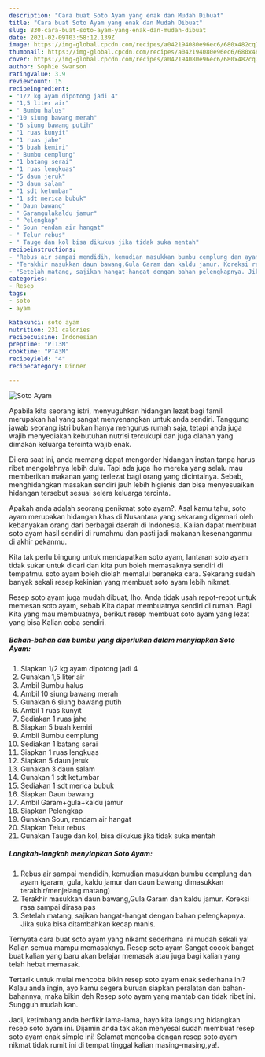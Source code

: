 ```yaml
---
description: "Cara buat Soto Ayam yang enak dan Mudah Dibuat"
title: "Cara buat Soto Ayam yang enak dan Mudah Dibuat"
slug: 830-cara-buat-soto-ayam-yang-enak-dan-mudah-dibuat
date: 2021-02-09T03:58:12.139Z
image: https://img-global.cpcdn.com/recipes/a042194080e96ec6/680x482cq70/soto-ayam-foto-resep-utama.jpg
thumbnail: https://img-global.cpcdn.com/recipes/a042194080e96ec6/680x482cq70/soto-ayam-foto-resep-utama.jpg
cover: https://img-global.cpcdn.com/recipes/a042194080e96ec6/680x482cq70/soto-ayam-foto-resep-utama.jpg
author: Sophie Swanson
ratingvalue: 3.9
reviewcount: 15
recipeingredient:
- "1/2 kg ayam dipotong jadi 4"
- "1,5 liter air"
- " Bumbu halus"
- "10 siung bawang merah"
- "6 siung bawang putih"
- "1 ruas kunyit"
- "1 ruas jahe"
- "5 buah kemiri"
- " Bumbu cemplung"
- "1 batang serai"
- "1 ruas lengkuas"
- "5 daun jeruk"
- "3 daun salam"
- "1 sdt ketumbar"
- "1 sdt merica bubuk"
- " Daun bawang"
- " Garamgulakaldu jamur"
- " Pelengkap"
- " Soun rendam air hangat"
- " Telur rebus"
- " Tauge dan kol bisa dikukus jika tidak suka mentah"
recipeinstructions:
- "Rebus air sampai mendidih, kemudian masukkan bumbu cemplung dan ayam (garam, gula, kaldu jamur dan daun bawang dimasukkan terakhir/menjelang matang)"
- "Terakhir masukkan daun bawang,Gula Garam dan kaldu jamur. Koreksi rasa sampai dirasa pas"
- "Setelah matang, sajikan hangat-hangat dengan bahan pelengkapnya. Jika suka bisa ditambahkan kecap manis."
categories:
- Resep
tags:
- soto
- ayam

katakunci: soto ayam 
nutrition: 231 calories
recipecuisine: Indonesian
preptime: "PT13M"
cooktime: "PT43M"
recipeyield: "4"
recipecategory: Dinner

---
```



![Soto Ayam](https://img-global.cpcdn.com/recipes/a042194080e96ec6/680x482cq70/soto-ayam-foto-resep-utama.jpg)

Apabila kita seorang istri, menyuguhkan hidangan lezat bagi famili merupakan hal yang sangat menyenangkan untuk anda sendiri. Tanggung jawab seorang istri bukan hanya mengurus rumah saja, tetapi anda juga wajib menyediakan kebutuhan nutrisi tercukupi dan juga olahan yang dimakan keluarga tercinta wajib enak.

Di era  saat ini, anda memang dapat mengorder hidangan instan tanpa harus ribet mengolahnya lebih dulu. Tapi ada juga lho mereka yang selalu mau memberikan makanan yang terlezat bagi orang yang dicintainya. Sebab, menghidangkan masakan sendiri jauh lebih higienis dan bisa menyesuaikan hidangan tersebut sesuai selera keluarga tercinta. 



Apakah anda adalah seorang penikmat soto ayam?. Asal kamu tahu, soto ayam merupakan hidangan khas di Nusantara yang sekarang digemari oleh kebanyakan orang dari berbagai daerah di Indonesia. Kalian dapat membuat soto ayam hasil sendiri di rumahmu dan pasti jadi makanan kesenanganmu di akhir pekanmu.

Kita tak perlu bingung untuk mendapatkan soto ayam, lantaran soto ayam tidak sukar untuk dicari dan kita pun boleh memasaknya sendiri di tempatmu. soto ayam boleh diolah memalui beraneka cara. Sekarang sudah banyak sekali resep kekinian yang membuat soto ayam lebih nikmat.

Resep soto ayam juga mudah dibuat, lho. Anda tidak usah repot-repot untuk memesan soto ayam, sebab Kita dapat membuatnya sendiri di rumah. Bagi Kita yang mau membuatnya, berikut resep membuat soto ayam yang lezat yang bisa Kalian coba sendiri.

<!--inarticleads1-->

##### Bahan-bahan dan bumbu yang diperlukan dalam menyiapkan Soto Ayam:

1. Siapkan 1/2 kg ayam dipotong jadi 4
1. Gunakan 1,5 liter air
1. Ambil  Bumbu halus
1. Ambil 10 siung bawang merah
1. Gunakan 6 siung bawang putih
1. Ambil 1 ruas kunyit
1. Sediakan 1 ruas jahe
1. Siapkan 5 buah kemiri
1. Ambil  Bumbu cemplung
1. Sediakan 1 batang serai
1. Siapkan 1 ruas lengkuas
1. Siapkan 5 daun jeruk
1. Gunakan 3 daun salam
1. Gunakan 1 sdt ketumbar
1. Sediakan 1 sdt merica bubuk
1. Siapkan  Daun bawang
1. Ambil  Garam+gula+kaldu jamur
1. Siapkan  Pelengkap
1. Gunakan  Soun, rendam air hangat
1. Siapkan  Telur rebus
1. Gunakan  Tauge dan kol, bisa dikukus jika tidak suka mentah




<!--inarticleads2-->

##### Langkah-langkah menyiapkan Soto Ayam:

1. Rebus air sampai mendidih, kemudian masukkan bumbu cemplung dan ayam (garam, gula, kaldu jamur dan daun bawang dimasukkan terakhir/menjelang matang)
1. Terakhir masukkan daun bawang,Gula Garam dan kaldu jamur. Koreksi rasa sampai dirasa pas
1. Setelah matang, sajikan hangat-hangat dengan bahan pelengkapnya. Jika suka bisa ditambahkan kecap manis.




Ternyata cara buat soto ayam yang nikamt sederhana ini mudah sekali ya! Kalian semua mampu memasaknya. Resep soto ayam Sangat cocok banget buat kalian yang baru akan belajar memasak atau juga bagi kalian yang telah hebat memasak.

Tertarik untuk mulai mencoba bikin resep soto ayam enak sederhana ini? Kalau anda ingin, ayo kamu segera buruan siapkan peralatan dan bahan-bahannya, maka bikin deh Resep soto ayam yang mantab dan tidak ribet ini. Sungguh mudah kan. 

Jadi, ketimbang anda berfikir lama-lama, hayo kita langsung hidangkan resep soto ayam ini. Dijamin anda tak akan menyesal sudah membuat resep soto ayam enak simple ini! Selamat mencoba dengan resep soto ayam nikmat tidak rumit ini di tempat tinggal kalian masing-masing,ya!.

